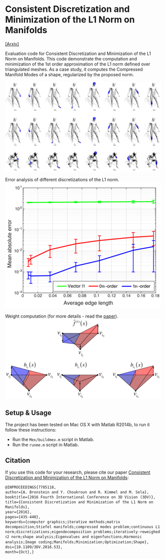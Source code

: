 # Consistent Discretization and Minimization of the L1 Norm on Manifolds
[[Arxiv]](https://arxiv.org/pdf/1609.05434)

Evaluation code for Consistent Discretization and Minimization of the L1 Norm on Manifolds.
This code demonstrate the computation and minimization of the 1st order approximation of the L1 norm defined over triangulated meshes.
As a case study, it computes the Compressed Manifold Modes of a shape, regularized by the proposed norm.

<img src="imgs/IRLS_michael.png" width="900px"/>

Error analysis of different discretizations of the L1 norm.
<img src="imgs/error_analysis.png" width="900px"/>

Weight computation (for more details - read the <a href="https://arxiv.org/pdf/1609.05434">paper</a>).
<img src="imgs/weight.png" width="900px"/>

## Setup & Usage
The project has been tested on Mac OS X with Matlab R2014b, to run it follow these instructions:
- Run the ```Mex/buildmex.m``` script in Matlab.
- Run the ```runme.m``` script in Matlab.

## Citation
If you use this code for your research, please cite our paper <a href="https://arxiv.org/pdf/1609.05434">Consistent Discretization and Minimization of the L1 Norm on Manifolds</a>:

```
@INPROCEEDINGS{7785118,
author={A. Bronstein and Y. Choukroun and R. Kimmel and M. Sela},
booktitle={2016 Fourth International Conference on 3D Vision (3DV)},
title={Consistent Discretization and Minimization of the L1 Norm on Manifolds},
year={2016},
pages={435-440},
keywords={computer graphics;iterative methods;matrix decomposition;Stiefel manifolds;compressed modes problem;continuous L1 norm;discretizations;eigendecomposition problems;iteratively-reweighed ℓ2 norm;shape analysis;Eigenvalues and eigenfunctions;Harmonic analysis;Image coding;Manifolds;Minimization;Optimization;Shape},
doi={10.1109/3DV.2016.53},
month={Oct},}
```
